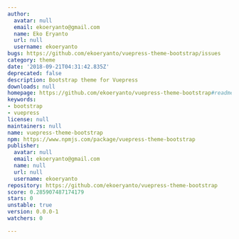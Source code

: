 ```yaml
---
author:
  avatar: null
  email: ekoeryanto@gmail.com
  name: Eko Eryanto
  url: null
  username: ekoeryanto
bugs: https://github.com/ekoeryanto/vuepress-theme-bootstrap/issues
category: theme
date: '2018-09-21T04:31:42.835Z'
deprecated: false
description: Bootstrap theme for Vuepress
downloads: null
homepage: https://github.com/ekoeryanto/vuepress-theme-bootstrap#readme
keywords:
- bootstrap
- vuepress
license: null
maintainers: null
name: vuepress-theme-bootstrap
npm: https://www.npmjs.com/package/vuepress-theme-bootstrap
publisher:
  avatar: null
  email: ekoeryanto@gmail.com
  name: null
  url: null
  username: ekoeryanto
repository: https://github.com/ekoeryanto/vuepress-theme-bootstrap
score: 0.285907487174179
stars: 0
unstable: true
version: 0.0.0-1
watchers: 0

---
```


